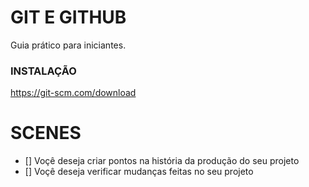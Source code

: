 # GIT E GITHUB

Guia prático para iniciantes.

### INSTALAÇÃO

https://git-scm.com/download

# SCENES

- [] Voçê deseja criar pontos na história da produção do seu projeto
- [] Voçê deseja verificar mudanças feitas no seu projeto